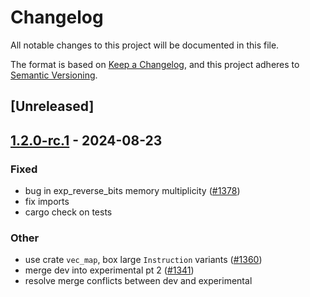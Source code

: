 # Changelog

All notable changes to this project will be documented in this file.

The format is based on [Keep a Changelog](https://keepachangelog.com/en/1.0.0/),
and this project adheres to [Semantic Versioning](https://semver.org/spec/v2.0.0.html).

## [Unreleased]

## [1.2.0-rc.1](https://github.com/succinctlabs/sp1/releases/tag/sp1-recursion-core-v2-v1.2.0-rc.1) - 2024-08-23

### Fixed

- bug in exp_reverse_bits memory multiplicity ([#1378](https://github.com/succinctlabs/sp1/pull/1378))
- fix imports
- cargo check on tests

### Other

- use crate `vec_map`, box large `Instruction` variants ([#1360](https://github.com/succinctlabs/sp1/pull/1360))
- merge dev into experimental pt 2 ([#1341](https://github.com/succinctlabs/sp1/pull/1341))
- resolve merge conflicts between dev and experimental
